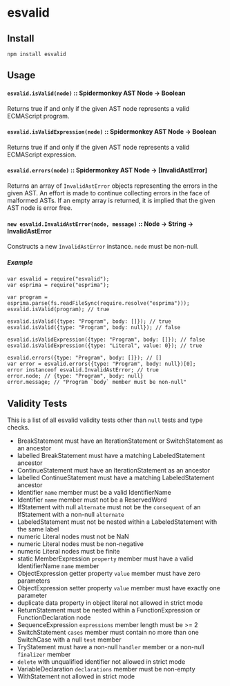 # esvalid

## Install

    npm install esvalid

## Usage

#### `esvalid.isValid(node)` :: Spidermonkey AST Node → Boolean

Returns true if and only if the given AST node represents a valid ECMAScript
program.

#### `esvalid.isValidExpression(node)` :: Spidermonkey AST Node → Boolean

Returns true if and only if the given AST node represents a valid ECMAScript
expression.

#### `esvalid.errors(node)` :: Spidermonkey AST Node → [InvalidAstError]

Returns an array of `InvalidAstError` objects representing the errors in the
given AST. An effort is made to continue collecting errors in the face of
malformed ASTs. If an empty array is returned, it is implied that the given AST
node is error free.

#### `new esvalid.InvalidAstError(node, message)` :: Node -> String -> InvalidAstError

Constructs a new `InvalidAstError` instance. `node` must be non-null.

##### Example

```
var esvalid = require("esvalid");
var esprima = require("esprima");

var program = esprima.parse(fs.readFileSync(require.resolve("esprima")));
esvalid.isValid(program); // true

esvalid.isValid({type: "Program", body: []}); // true
esvalid.isValid({type: "Program", body: null}); // false

esvalid.isValidExpression({type: "Program", body: []}); // false
esvalid.isValidExpression({type: "Literal", value: 0}); // true

esvalid.errors({type: "Program", body: []}); // []
var error = esvalid.errors({type: "Program", body: null})[0];
error instanceof esvalid.InvalidAstError; // true
error.node; // {type: "Program", body: null}
error.message; // "Program `body` member must be non-null"
```

## Validity Tests

This is a list of all esvalid validity tests other than `null` tests and type checks.

* BreakStatement must have an IterationStatement or SwitchStatement as an ancestor
* labelled BreakStatement must have a matching LabeledStatement ancestor
* ContinueStatement must have an IterationStatement as an ancestor
* labelled ContinueStatement must have a matching LabeledStatement ancestor
* Identifier `name` member must be a valid IdentifierName
* Identifier `name` member must not be a ReservedWord
* IfStatement with null `alternate` must not be the `consequent` of an IfStatement with a non-null `alternate`
* LabeledStatement must not be nested within a LabeledStatement with the same label
* numeric Literal nodes must not be NaN
* numeric Literal nodes must be non-negative
* numeric Literal nodes must be finite
* static MemberExpression `property` member must have a valid IdentifierName `name` member
* ObjectExpression getter property `value` member must have zero parameters
* ObjectExpression setter property `value` member must have exactly one parameter
* duplicate data property in object literal not allowed in strict mode
* ReturnStatement must be nested within a FunctionExpression or FunctionDeclaration node
* SequenceExpression `expressions` member length must be >= 2
* SwitchStatement `cases` member must contain no more than one SwitchCase with a null `test` member
* TryStatement must have a non-null `handler` member or a non-null `finalizer` member
* `delete` with unqualified identifier not allowed in strict mode
* VariableDeclaration `declarations` member must be non-empty
* WithStatement not allowed in strict mode
